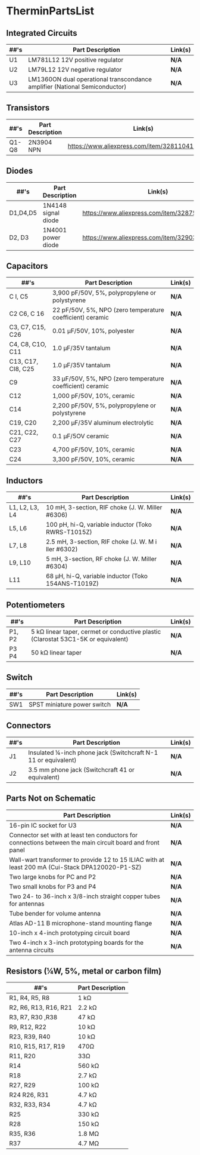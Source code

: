 # TherminPartsList


Integrated Circuits
-------------------
|##'s|Part Description|Link(s)|
|----|----------------|-------|
|U1|LM781L12 12V positive regulator|**N/A**|
|U2|LM79L12 12V negative regulator |**N/A**|
|U3|LM1360ON dual operational transcondance amplifier (National Semiconductor)|**N/A**|

Transistors
-----------
|##'s |Part Description|Link(s)|
|-----|----------------|-------|
|Q1-Q8|2N3904 NPN|https://www.aliexpress.com/item/32811041797.html |

Diodes
------
|##'s |Part Description|Link(s)|LINK NOTES|
|-----|----------------|-------|-----|
|D1,D4,D5|1N4148 signal diode|https://www.aliexpress.com/item/32875591429.html ||
|D2, D3|1N4001 power diode|https://www.aliexpress.com/item/32903901273.html |RECTIFIER, not POWER|

Capacitors
----------
|##'s |Part Description|Link(s)|
|-----|----------------|-------|
|C I, C5|3,900 pF/50V, 5%, polypropylene or polystyrene|**N/A**|
|C2 C6, C 16|22 pF/50V, 5%, NPO (zero temperature coefficient) ceramic|**N/A**|
|C3, C7, C15, C26|0.01 µF/50V, 10%, polyester|**N/A**|
|C4, C8, C1O, C11|1.0 µF/35V tantalum|**N/A**|
|C13, C17, CI8, C25|1.0 µF/35V tantalum|**N/A**|
|C9| 33 µF/50V, 5%, NPO (zero temperature coefficient) ceramic|**N/A**|
|C12|1,000 pF/50V, 10%, ceramic|**N/A**|
|C14|2,200 pF/50V, 5%, polypropylene or polystyrene|**N/A**|
|C19, C20|2,200 µF/35V aluminum electrolytic|**N/A**|
|C21, C22, C27|0.1 µF/5OV ceramic|**N/A**|
|C23|4,700 pF/50V, 10%, ceramic|**N/A**|
|C24|3,300 pF/50V, 10%, ceramic|**N/A**|

Inductors
---------
|##'s |Part Description|Link(s)|
|-----|----------------|-------|
|L1, L2, L3, L4|10 mH, 3-section, RIF choke (J. W. Miller #6306)|**N/A**|
|L5, L6|100 pH, hi-Q, variable inductor (Toko RWRS-T1015Z)|**N/A**|
|L7, L8|2.5 mH, 3-section, RIF choke (J. W. M i ller #6302)|**N/A**|
|L9, L10|5 mH, 3-section, RF choke (J. W. Miller #6304)|**N/A**|
|L11|68 µH, hi-Q, variable inductor (Toko 154ANS-T1019Z)|**N/A**|

Potentiometers
--------------
|##'s |Part Description|Link(s)|
|-----|----------------|-------|
|P1, P2| 5 kΩ linear taper, cermet or conductive plastic (Clarostat 53C1-5K or equivalent)|**N/A**|
|P3 P4|50 kΩ linear taper|**N/A**|

Switch
------
|##'s |Part Description|Link(s)|
|-----|----------------|-------|
|SW1|SPST miniature power switch|**N/A**|

Connectors
----------
|##'s |Part Description|Link(s)|
|-----|----------------|-------|
|J1|Insulated ¼-inch phone jack (Switchcraft N-1 11 or equivalent)|**N/A**|
|J2|3.5 mm phone jack (Switchcraft 41 or equivalent)|**N/A**|

Parts Not on Schematic
----------------------
|Part Description|Link(s)|
|----------------|-------|
|16-pin IC socket for U3|**N/A**|
|Connector set with at least ten conductors for connections between the main circuit board and front panel|**N/A**|
|Wall-wart transformer to provide 12 to 15 ILIAC with at least 200 mA (Cui-Stack DPA120020-P1-SZ)|**N/A**|
|Two large knobs for PC and P2|**N/A**|
|Two small knobs for P3 and P4|**N/A**|
|Two 24- to 36-inch x 3/8-inch straight copper tubes for antennas|**N/A**|
|Tube bender for volume antenna|**N/A**|
|Atlas AD-11 B microphone-stand mounting flange|**N/A**|
|10-inch x 4-inch prototyping circuit board|**N/A**|
|Two 4-inch x 3-inch prototyping boards for the antenna circuits|**N/A**|

Resistors (¼W, 5%, metal or carbon film)
----------------------------------------
|##'s |Part Description|
|-----|----------------|
|R1, R4, R5, R8|1 kΩ|
|R2, R6, R13, R16, R21|2.2 kΩ|
|R3, R7, R30 ,R38|47 kΩ|
|R9, R12, R22|10 kΩ|
|R23, R39, R40|10 kΩ|
|R10, R15, R17, R19|470Ω|
|R11, R20|33Ω|
|R14|560 kΩ|
|R18|2.7 kΩ|
|R27, R29|100 kΩ|
|R24 R26, R31|4.7 kΩ|
|R32, R33, R34|4.7 kΩ|
|R25|330 kΩ|
|R28|150 kΩ|
|R35, R36|1.8 MΩ|
|R37|4.7 MΩ|

